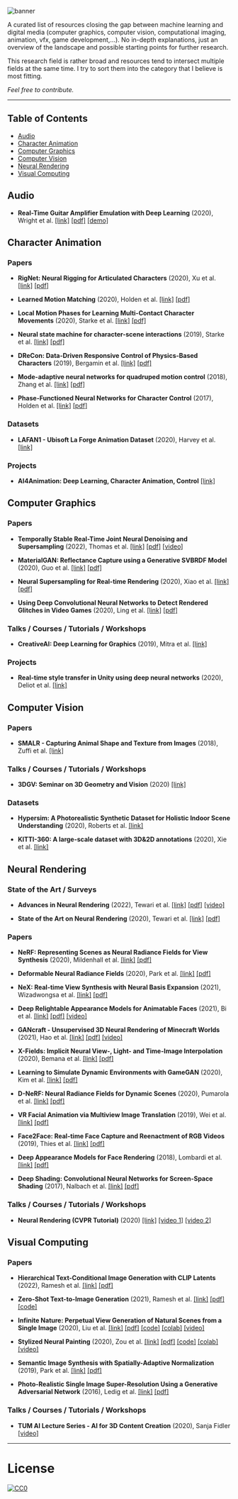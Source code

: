 ![banner](https://github.com/DDreher/awesome-ml-for-digital-media/blob/master/assets/banner.png)

A curated list of resources closing the gap between machine learning and digital media (computer graphics, computer vision, computational imaging, animation, vfx, game development,...).
No in-depth explanations, just an overview of the landscape and possible starting points for further research.

This research field is rather broad and resources tend to intersect multiple fields at the same time.
I try to sort them into the category that I believe is most fitting.

_Feel free to contribute._

____

## Table of Contents

* [Audio](#audio)
* [Character Animation](#character-animation)
* [Computer Graphics](#computer-graphics)
* [Computer Vision](#computer-vision)
* [Neural Rendering](#neural-rendering)
* [Visual Computing](#visual-computing)

## Audio

* **Real-Time Guitar Amplifier Emulation with Deep Learning** (2020), Wright et al.
[[link]](https://www.mdpi.com/2076-3417/10/3/766) [[pdf]](https://www.mdpi.com/2076-3417/10/3/766/pdf) [[demo]](http://research.spa.aalto.fi/publications/papers/applsci-deep/)

## Character Animation

### Papers

* **RigNet: Neural Rigging for Articulated Characters** (2020), Xu et al.
[[link]](https://zhan-xu.github.io/rig-net/) [[pdf]](https://people.cs.umass.edu/~zhanxu/papers/RigNet.pdf)

* **Learned Motion Matching** (2020), Holden et al.
[[link]](http://theorangeduck.com/page/learned-motion-matching) [[pdf]](http://theorangeduck.com/media/uploads/other_stuff/Learned_Motion_Matching.pdf)

* **Local Motion Phases for Learning Multi-Contact Character Movements** (2020), Starke et al.
[[link]](https://github.com/sebastianstarke/AI4Animation) [[pdf]](https://github.com/sebastianstarke/AI4Animation/raw/master/Media/SIGGRAPH_2020/Paper.pdf)

* **Neural state machine for character-scene interactions** (2019), Starke et al.
[[link]](https://github.com/sebastianstarke/AI4Animation) [[pdf]](https://github.com/sebastianstarke/AI4Animation/raw/master/Media/SIGGRAPH_Asia_2019/Paper.pdf)

* **DReCon: Data-Driven Responsive Control of Physics-Based Characters** (2019), Bergamin et al.
[[link]](https://montreal.ubisoft.com/en/drecon-data-driven-responsive-control-of-physics-based-characters/) [[pdf]](https://static-wordpress.akamaized.net/montreal.ubisoft.com/wp-content/uploads/2019/11/13214229/DReCon.pdf)

* **Mode-adaptive neural networks for quadruped motion control** (2018), Zhang et al.
[[link]](https://github.com/sebastianstarke/AI4Animation) [[pdf]](https://github.com/sebastianstarke/AI4Animation/raw/master/Media/SIGGRAPH_2018/Paper.pdf)

* **Phase-Functioned Neural Networks for Character Control** (2017), Holden et al.
[[link]](http://theorangeduck.com/page/phase-functioned-neural-networks-character-control) [[pdf]](http://theorangeduck.com/media/uploads/other_stuff/phasefunction.pdf)

### Datasets

* **LAFAN1 - Ubisoft La Forge Animation Dataset** (2020), Harvey et al.
[[link]](https://github.com/ubisoft/Ubisoft-LaForge-Animation-Dataset)

### Projects

* **AI4Animation: Deep Learning, Character Animation, Control**
[[link]](https://github.com/sebastianstarke/AI4Animation)

## Computer Graphics

### Papers

* **Temporally Stable Real-Time Joint Neural Denoising and Supersampling** (2022), Thomas et al.
[[link]](https://momentsingraphics.de/HPG2022.html) [[pdf]](https://momentsingraphics.de/Media/HPG2022/thomas2022-temporally_stable_real_time_joint_neural_denoising_and_supersampling.pdf) [[video]](https://www.youtube.com/watch?v=au4cPLuEpNM&t=7874s)

* **MaterialGAN: Reflectance Capture using a Generative SVBRDF Model** (2020), Guo et al.
[[link]](https://shuangz.com/projects/materialgan-sa20/) [[pdf]](https://shuangz.com/projects/materialgan-sa20/materialgan-sa20.pdf)

* **Neural Supersampling for Real-time Rendering** (2020), Xiao et al.
[[link]](https://research.fb.com/blog/2020/07/introducing-neural-supersampling-for-real-time-rendering/) [[pdf]](https://research.fb.com/wp-content/uploads/2020/06/Neural-Supersampling-for-Real-time-Rendering.pdf)

* **Using Deep Convolutional Neural Networks to Detect Rendered Glitches in Video Games** (2020), Ling et al.
[[link]](https://www.ea.com/seed/news/using-deep-convolutional-neural-networks-detect-glitches?Campaign_Source=ea+insiders&es_id=b22058bee4) [[pdf]](https://media.contentapi.ea.com/content/dam/ea/seed/presentations/seed-using-deep-convolutional-neural-networks-detect-glitches-paper.pdf)

### Talks / Courses / Tutorials / Workshops

* **CreativeAI: Deep Learning for Graphics** (2019), Mitra et al.
[[link]](https://geometry.cs.ucl.ac.uk/creativeai/)

### Projects

* **Real-time style transfer in Unity using deep neural networks** (2020), Deliot et al.
[[link]](https://blogs.unity3d.com/2020/11/25/real-time-style-transfer-in-unity-using-deep-neural-networks/)

## Computer Vision

### Papers

* **SMALR - Capturing Animal Shape and Texture from Images** (2018), Zuffi et al.
[[link]](http://smalr.is.tue.mpg.de/)

### Talks / Courses / Tutorials / Workshops

* **3DGV: Seminar on 3D Geometry and Vision** (2020)
[[link]](https://3dgv.github.io/)

### Datasets

* **Hypersim: A Photorealistic Synthetic Dataset for Holistic Indoor Scene Understanding** (2020), Roberts et al.
[[link]](https://github.com/apple/ml-hypersim/)

* **KITTI-360: A large-scale dataset with 3D&2D annotations** (2020), Xie et al.
[[link]](http://www.cvlibs.net/datasets/kitti-360/)

## Neural Rendering

### State of the Art / Surveys

* **Advances in Neural Rendering** (2022), Tewari et al.
[[link]](https://4dqv.mpi-inf.mpg.de/star_neural_rendering/) [[pdf]](http://arxiv.org/abs/2111.05849) [[video]](https://www.youtube.com/watch?v=ul9hFFtWYv8)

* **State of the Art on Neural Rendering** (2020), Tewari et al.
[[link]](http://www.niessnerlab.org/projects/tewari2020neuralrendering.html) [[pdf]](https://arxiv.org/pdf/2004.03805.pdf)

### Papers

* **NeRF: Representing Scenes as Neural Radiance Fields for View Synthesis** (2020), Mildenhall et al.
[[link]](https://www.matthewtancik.com/nerf) [[pdf]](https://arxiv.org/pdf/2003.08934)

* **Deformable Neural Radiance Fields** (2020), Park et al.
[[link]](https://nerfies.github.io/) [[pdf]](https://arxiv.org/pdf/2011.12948.pdf)

* **NeX: Real-time View Synthesis with Neural Basis Expansion** (2021), Wizadwongsa et al.
[[link]](https://nex-mpi.github.io/) [[pdf]](https://arxiv.org/pdf/2103.05606.pdf)

* **Deep Relightable Appearance Models for Animatable Faces** (2021), Bi et al.
[[link]](https://sai-bi.github.io/project/sig21_avatar/index.html) [[pdf]](https://drive.google.com/file/d/11cj0mdPlpO6_c1rfTeGp7I7j5mu7vtYf/view) [[video]](https://www.youtube.com/watch?v=5YigyNvt4GE)

* **GANcraft - Unsupervised 3D Neural Rendering of Minecraft Worlds** (2021), Hao et al.
[[link]](https://nvlabs.github.io/GANcraft/) [[pdf]](https://arxiv.org/pdf/2104.07659.pdf) [[video]](https://www.youtube.com/watch?v=1Hky092CGFQ&feature=emb_title)

* **X-Fields: Implicit Neural View-, Light- and Time-Image Interpolation** (2020), Bemana et al.
[[link]](http://xfields.mpi-inf.mpg.de/) [[pdf]](http://xfields.mpi-inf.mpg.de/paper/X_Fields__siggasia_2020.pdf)

* **Learning to Simulate Dynamic Environments with GameGAN** (2020), Kim et al.
[[link]](https://nv-tlabs.github.io/gameGAN/) [[pdf]](https://arxiv.org/pdf/2005.12126.pdf)

* **D-NeRF: Neural Radiance Fields for Dynamic Scenes** (2020), Pumarola et al.
[[link]](https://www.albertpumarola.com/research/D-NeRF/) [[pdf]](https://arxiv.org/pdf/2011.13961)

* **VR Facial Animation via Multiview Image Translation** (2019), Wei et al.
[[link]](https://research.fb.com/publications/vr-facial-animation-via-multiview-image-translation/) [[pdf]](https://research.fb.com/wp-content/uploads/2019/06/VR-Facial-Animation-via-Multiview-Image-Translation.pdf)

* **Face2Face: Real-time Face Capture and Reenactment of RGB Videos** (2019), Thies et al. [[link]](http://www.niessnerlab.org/projects/thies2018face.html) [[pdf]](http://www.niessnerlab.org/papers/2019/8facetoface/thies2018face.pdf)

* **Deep Appearance Models for Face Rendering** (2018), Lombardi et al.
[[link]](https://research.fb.com/publications/deep-appearance-models-for-face-rendering/) [[pdf]](https://research.fb.com/wp-content/uploads/2018/08/Deep-Appearance-Models-for-Face-Rendering.pdf)

* **Deep Shading: Convolutional Neural Networks for Screen-Space Shading** (2017), Nalbach et al.
[[link]](http://deep-shading-datasets.mpi-inf.mpg.de/) [[pdf]](http://deep-shading-datasets.mpi-inf.mpg.de/deep-shading.pdf)

### Talks / Courses / Tutorials / Workshops

* **Neural Rendering (CVPR Tutorial)** (2020)
[[link]](https://www.neuralrender.com/) [[video 1]](https://www.youtube.com/watch?v=LCTYRqW-ne8) [[video 2]](https://www.youtube.com/watch?v=JlyGNvbGKB8&feature=youtu.be)

## Visual Computing

### Papers

* **Hierarchical Text-Conditional Image Generation with CLIP Latents** (2022), Ramesh et al.
[[link]](https://openai.com/dall-e-2/) [[pdf]](https://arxiv.org/abs/2204.06125)

* **Zero-Shot Text-to-Image Generation** (2021), Ramesh et al.
[[link]](https://openai.com/blog/dall-e/) [[pdf]](https://arxiv.org/abs/2102.12092) [[code]](https://github.com/openai/dall-e)

* **Infinite Nature: Perpetual View Generation of Natural Scenes from a Single Image** (2020), Liu et al.
[[link]](https://infinite-nature.github.io) [[pdf]](https://arxiv.org/pdf/2012.09855) [[code]](https://github.com/google-research/google-research/blob/master/infinite_nature) [[colab]](https://colab.research.google.com/github/google-research/google-research/blob/master/infinite_nature/infinite_nature_demo.ipynb) [[video]](https://youtu.be/oXUf6anNAtc)

* **Stylized Neural Painting** (2020), Zou et al.
[[link]](https://jiupinjia.github.io/neuralpainter/) [[pdf]](https://arxiv.org/abs/2011.08114) [[code]](https://github.com/jiupinjia/stylized-neural-painting) [[colab]](https://colab.research.google.com/drive/1XwZ4VI12CX2v9561-WD5EJwoSTJPFBbr?usp=sharing) [[video]](https://www.youtube.com/watch?v=oerb-nwrXhk&feature=emb_title)

* **Semantic Image Synthesis with Spatially-Adaptive Normalization** (2019), Park et al.
[[link]](https://nvlabs.github.io/SPADE/) [[pdf]](https://arxiv.org/pdf/1903.07291.pdf)

* **Photo-Realistic Single Image Super-Resolution Using a Generative Adversarial Network** (2016), Ledig et al.
[[link]](https://arxiv.org/abs/1609.04802) [[pdf]](https://arxiv.org/pdf/1609.04802)

### Talks / Courses / Tutorials / Workshops

* **TUM AI Lecture Series - AI for 3D Content Creation** (2020), Sanja Fidler
[[video]](https://www.youtube.com/watch?v=pTTxPq8uZmg&feature=youtu.be)

____

# License

[![CC0](http://mirrors.creativecommons.org/presskit/buttons/88x31/svg/cc-zero.svg)](https://creativecommons.org/publicdomain/zero/1.0/)

